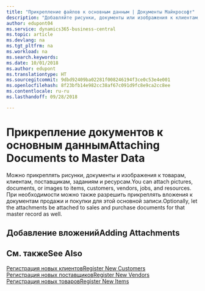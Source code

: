 ```yaml
---
title: "Прикрепление файлов к основным данным | Документы Майкрософт"
description: "Добавляйте рисунки, документы или изображения к клиентам, поставщикам и другим основным записям, и разрешите прикреплять их также и к счетам."
author: edupont04
ms.service: dynamics365-business-central
ms.topic: article
ms.devlang: na
ms.tgt_pltfrm: na
ms.workload: na
ms.search.keywords: 
ms.date: 10/01/2018
ms.author: edupont
ms.translationtype: HT
ms.sourcegitcommit: 9dbd92409ba02281f008246194f3ce0c53e4e001
ms.openlocfilehash: 8f23bfb14e982cc38af67c091d9fc8e9ca2cc8ee
ms.contentlocale: ru-ru
ms.lasthandoff: 09/28/2018

---
```

# <a name="attaching-documents-to-master-data"></a><span data-ttu-id="70af9-103">Прикрепление документов к основным данным</span><span class="sxs-lookup"><span data-stu-id="70af9-103">Attaching Documents to Master Data</span></span>
<span data-ttu-id="70af9-104">Можно прикреплять рисунки, документы и изображения к товарам, клиентам, поставщикам, заданиям и ресурсам.</span><span class="sxs-lookup"><span data-stu-id="70af9-104">You can attach pictures, documents, or images to items, customers, vendors, jobs, and resources.</span></span> <span data-ttu-id="70af9-105">При необходимости можно также разрешить прикреплять вложения к документам продажи и покупки для этой основной записи.</span><span class="sxs-lookup"><span data-stu-id="70af9-105">Optionally, let the attachments be attached to sales and purchase documents for that master record as well.</span></span>  

## <a name="adding-attachments"></a><span data-ttu-id="70af9-106">Добавление вложений</span><span class="sxs-lookup"><span data-stu-id="70af9-106">Adding Attachments</span></span>


## <a name="see-also"></a><span data-ttu-id="70af9-107">См. также</span><span class="sxs-lookup"><span data-stu-id="70af9-107">See Also</span></span>
[<span data-ttu-id="70af9-108">Регистрация новых клиентов</span><span class="sxs-lookup"><span data-stu-id="70af9-108">Register New Customers</span></span>](sales-how-register-new-customers.md)  
[<span data-ttu-id="70af9-109">Регистрация новых поставщиков</span><span class="sxs-lookup"><span data-stu-id="70af9-109">Register New Vendors</span></span>](purchasing-how-register-new-vendors.md)  
[<span data-ttu-id="70af9-110">Регистрация новых товаров</span><span class="sxs-lookup"><span data-stu-id="70af9-110">Register New Items</span></span>](inventory-how-register-new-items.md)  


